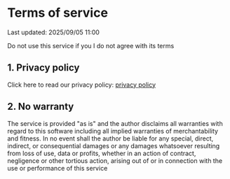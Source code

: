 # Terms of service

Last updated: 2025/09/05 11:00

Do not use this service if you I do not agree with its terms

## 1. Privacy policy

Click here to read our privacy policy: [privacy policy](./privacy.md)

## 2. No warranty

The service is provided "as is" and the author disclaims all warranties with
regard to this software including all implied warranties of merchantability
and fitness. In no event shall the author be liable for any special, direct,
indirect, or consequential damages or any damages whatsoever resulting from
loss of use, data or profits, whether in an action of contract, negligence or
other tortious action, arising out of or in connection with the use or
performance of this service
